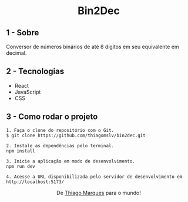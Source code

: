 <h1 align=center>Bin2Dec</h1>

## 1 - Sobre

Conversor de números binários de até 8 dígitos em seu equivalente em decimal.

## 2 - Tecnologias

- React
- JavaScript
- CSS

## 3 - Como rodar o projeto

```
1. Faça o clone do repositório com o Git.
$ git clone https://github.com/thiagomslv/bin2dec.git

2. Instale as dependências pelo terminal.
npm install

3. Inicie a aplicação em modo de desenvolvimento.
npm run dev

4. Acesse a URL disponibilizada pelo servidor de desenvolvimento em http://localhost:5173/
```

<p align="center">De <a href="https://www.linkedin.com/in/thiagomslv/">Thiago Marques</a> para o mundo!</p>